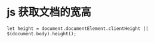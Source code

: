 # js 获取文档的宽高
```
let height = document.documentElement.clientHeight || $(document.body).height();
```
